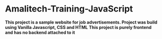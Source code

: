 # Amalitech-Training-JavaScript

**This project is a sample website for job advertisements. Project was build using Vanilla Javascript, CSS and HTML**
**This project is purely frontend and has no backend attached to it**
